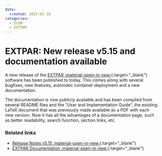 ```yaml
---
date:
  created: 2025-02-18
categories:
  - ICON
  - EXTPAR
---
```


# EXTPAR: New release v5.15 and documentation available

A new release of the [EXTPAR :material-open-in-new:](https://github.com/C2SM/extpar){:target="_blank"} software has been published to today. This comes along with several 
bugfixes, new features, automatic container deployment and a new documentation. 

<!-- more -->

The documentation is now publicly available and has been compiled from several README files and the “User and Implementation Guide”, the existing LaTeX document that was previously made available as a PDF with each new version. Now it has all the advantages of a documentation page, such as better readability, search function, section links, etc.

### Related links

- [Release Notes v5.15 :material-open-in-new:](https://github.com/C2SM/extpar/releases/tag/v5.15){:target="_blank"}
- [EXTPAR Documentation :material-open-in-new:](https://c2sm.github.io/extpar/){:target="_blank"}